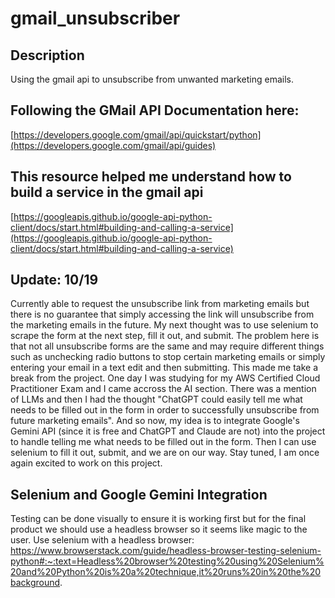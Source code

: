 # gmail_unsubscriber
## Description
Using the gmail api to unsubscribe from unwanted marketing emails.

## Following the GMail API Documentation here:
[https://developers.google.com/gmail/api/quickstart/python](https://developers.google.com/gmail/api/guides)

## This resource helped me understand how to build a service in the gmail api
[https://googleapis.github.io/google-api-python-client/docs/start.html#building-and-calling-a-service](https://googleapis.github.io/google-api-python-client/docs/start.html#building-and-calling-a-service)

## Update: 10/19
Currently able to request the unsubscribe link from marketing emails but there is no guarantee that simply accessing the link will unsubscribe from the marketing emails in the future. My next thought was to use selenium to scrape the form at the next step, fill it out, and submit. The problem here is that not all unsubscribe forms are the same and may require different things such as unchecking radio buttons to stop certain marketing emails or simply entering your email in a text edit and then submitting. This made me take a break from the project. One day I was studying for my AWS Certified Cloud Practitioner Exam and I came accross the AI section. There was a mention of LLMs and then I had the thought "ChatGPT could easily tell me what needs to be filled out in the form in order to successfully unsubscribe from future marketing emails". And so now, my idea is to integrate Google's Gemini API (since it is free and ChatGPT and Claude are not) into the project to handle telling me what needs to be filled out in the form. Then I can use selenium to fill it out, submit, and we are on our way. Stay tuned, I am once again excited to work on this project.

## Selenium and Google Gemini Integration
Testing can be done visually to ensure it is working first but for the final product we should use a headless browser so it seems like magic to the user.
Use selenium with a headless browser: https://www.browserstack.com/guide/headless-browser-testing-selenium-python#:~:text=Headless%20browser%20testing%20using%20Selenium%20and%20Python%20is%20a%20technique,it%20runs%20in%20the%20background.
